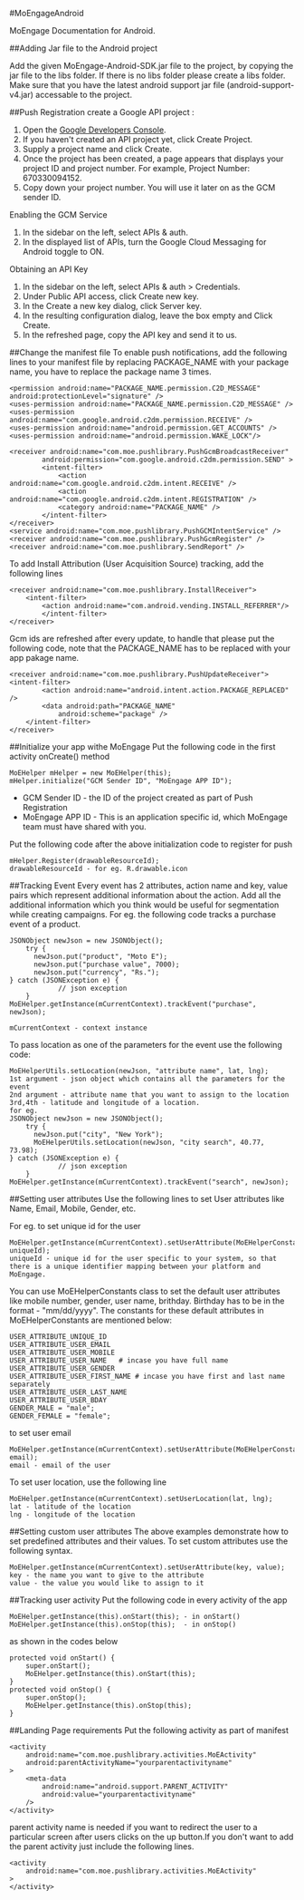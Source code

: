 #MoEngageAndroid

MoEngage Documentation for Android.

##Adding Jar file to the Android project

Add the given MoEngage-Android-SDK.jar file to the project, by copying the jar file to the libs folder. If there is no libs folder please create a libs folder. Make sure that you have the latest android support jar file (android-support-v4.jar) accessable to the project.

##Push Registration
create a Google API project :

1. Open the [Google Developers Console](https://cloud.google.com/console).
2. If you haven't created an API project yet, click Create Project.
3. Supply a project name and click Create.
4. Once the project has been created, a page appears that displays your project ID and project number. For example, Project Number: 670330094152.
5. Copy down your project number. You will use it later on as the GCM sender ID.

Enabling the GCM Service

1. In the sidebar on the left, select APIs & auth.
2. In the displayed list of APIs, turn the Google Cloud Messaging for Android toggle to ON.

Obtaining an API Key

1. In the sidebar on the left, select APIs & auth > Credentials.
2. Under Public API access, click Create new key.
3. In the Create a new key dialog, click Server key.
4. In the resulting configuration dialog, leave the box empty and Click Create.
5. In the refreshed page, copy the API key and send it to us.

##Change the manifest file
To enable push notifications, add the following lines to your manifest file by replacing PACKAGE_NAME with your package name, you have to replace the package name 3 times.

  	<permission android:name="PACKAGE_NAME.permission.C2D_MESSAGE" android:protectionLevel="signature" />
	<uses-permission android:name="PACKAGE_NAME.permission.C2D_MESSAGE" /> 
	<uses-permission android:name="com.google.android.c2dm.permission.RECEIVE" />
	<uses-permission android:name="android.permission.GET_ACCOUNTS" />
	<uses-permission android:name="android.permission.WAKE_LOCK"/>
	
	<receiver android:name="com.moe.pushlibrary.PushGcmBroadcastReceiver"
    		android:permission="com.google.android.c2dm.permission.SEND" >
    		<intent-filter>
      			<action android:name="com.google.android.c2dm.intent.RECEIVE" />
      			<action android:name="com.google.android.c2dm.intent.REGISTRATION" />
      			<category android:name="PACKAGE_NAME" />
    		</intent-filter>
  	</receiver>
  	<service android:name="com.moe.pushlibrary.PushGCMIntentService" />
  	<receiver android:name="com.moe.pushlibrary.PushGcmRegister" />
  	<receiver android:name="com.moe.pushlibrary.SendReport" />
  	
To add Install Attribution (User Acquisition Source) tracking, add the following lines

  	<receiver android:name="com.moe.pushlibrary.InstallReceiver">
		<intent-filter>
			<action android:name="com.android.vending.INSTALL_REFERRER"/>
    		</intent-filter>
  	</receiver>
  
Gcm ids are refreshed after every update, to handle that please put the following code, note that the PACKAGE_NAME has to be replaced with your app pakage name.

	<receiver android:name="com.moe.pushlibrary.PushUpdateReceiver">
	<intent-filter>
        	<action android:name="android.intent.action.PACKAGE_REPLACED" />
        	<data android:path="PACKAGE_NAME"
              	android:scheme="package" />
    	</intent-filter>
	</receiver>

##Initialize your app withe MoEngage
Put the following code in the first activity onCreate() method

    MoEHelper mHelper = new MoEHelper(this);
    mHelper.initialize("GCM Sender ID", "MoEngage APP ID");
    
- GCM Sender ID   - the ID of the project created as part of Push Registration
- MoEngage APP ID - This is an application specific id, which MoEngage team must have shared with you.

Put the following code after the above initialization code to register for push

    mHelper.Register(drawableResourceId);
    drawableResourceId - for eg. R.drawable.icon
    
##Tracking Event
Every event has 2 attributes, action name and key, value pairs which represent additional information about the action. Add all the additional information which you think would be useful for segmentation while creating campaigns.
For eg. the following code tracks a purchase event of a product.

    JSONObject newJson = new JSONObject();
		try {
		  newJson.put("product", "Moto E");
		  newJson.put("purchase value", 7000);
		  newJson.put("currency", "Rs.");
    } catch (JSONException e) {
				// json exception
		}
	MoEHelper.getInstance(mCurrentContext).trackEvent("purchase", newJson);
		
	mCurrentContext - context instance
	
To pass location as one of the parameters for the event use the following code:

    MoEHelperUtils.setLocation(newJson, "attribute name", lat, lng);
    1st argument - json object which contains all the parameters for the event
    2nd argument - attribute name that you want to assign to the location
    3rd,4th - latitude and longitude of a location.
    for eg.
    JSONObject newJson = new JSONObject();
		try {
		  newJson.put("city", "New York");
		  MoEHelperUtils.setLocation(newJson, "city search", 40.77, 73.98);
    } catch (JSONException e) {
				// json exception
		}
	MoEHelper.getInstance(mCurrentContext).trackEvent("search", newJson);
		
##Setting user attributes
Use the following lines to set User attributes like Name, Email, Mobile, Gender, etc.

For eg. to set unique id for the user

    MoEHelper.getInstance(mCurrentContext).setUserAttribute(MoEHelperConstants.USER_ATTRIBUTE_UNIQUE_ID, uniqueId);
    uniqueId - unique id for the user specific to your system, so that there is a unique identifier mapping between your platform and MoEngage.
    
You can use MoEHelperConstants class to set the default user attributes like mobile number, gender, user name, brithday. Birthday has to be in the format - "mm/dd/yyyy". The constants for these default attributes in MoEHelperConstants are mentioned below:

    USER_ATTRIBUTE_UNIQUE_ID
    USER_ATTRIBUTE_USER_EMAIL
    USER_ATTRIBUTE_USER_MOBILE
    USER_ATTRIBUTE_USER_NAME   # incase you have full name 
    USER_ATTRIBUTE_USER_GENDER
    USER_ATTRIBUTE_USER_FIRST_NAME # incase you have first and last name separately
    USER_ATTRIBUTE_USER_LAST_NAME
    USER_ATTRIBUTE_USER_BDAY
    GENDER_MALE = "male";
    GENDER_FEMALE = "female";

to set user email

    MoEHelper.getInstance(mCurrentContext).setUserAttribute(MoEHelperConstants.USER_ATTRIBUTE_USER_EMAIL, email);
    email - email of the user

To set user location, use the following line

    MoEHelper.getInstance(mCurrentContext).setUserLocation(lat, lng);
    lat - latitude of the location
    lng - longitude of the location

##Setting custom user attributes
The above examples demonstrate how to set predefined attributes and their values. To set custom attributes use the following syntax.

    MoEHelper.getInstance(mCurrentContext).setUserAttribute(key, value);
    key - the name you want to give to the attribute
    value - the value you would like to assign to it

##Tracking user activity
Put the following code in every activity of the app

	MoEHelper.getInstance(this).onStart(this); - in onStart()
	MoEHelper.getInstance(this).onStop(this);  - in onStop()

as shown in the codes below

	protected void onStart() {
		super.onStart();
		MoEHelper.getInstance(this).onStart(this);
	}
	protected void onStop() {
		super.onStop();
		MoEHelper.getInstance(this).onStop(this);
	}

##Landing Page requirements
Put the following activity as part of manifest


	<activity 
		android:name="com.moe.pushlibrary.activities.MoEActivity"
		android:parentActivityName="yourparentactivityname" 
	>
		<meta-data
			android:name="android.support.PARENT_ACTIVITY"
			android:value="yourparentactivityname" 
		/>
	</activity>
       	
parent activity name is needed if you want to redirect the user to a particular screen after users clicks on the up button.If you don't want to add the parent activity just include the following lines.

	<activity 
		android:name="com.moe.pushlibrary.activities.MoEActivity" 
	>
	</activity>




